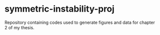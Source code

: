 # symmetric-instability-proj
Repository containing codes used to generate figures and data for chapter 2 of my thesis.
